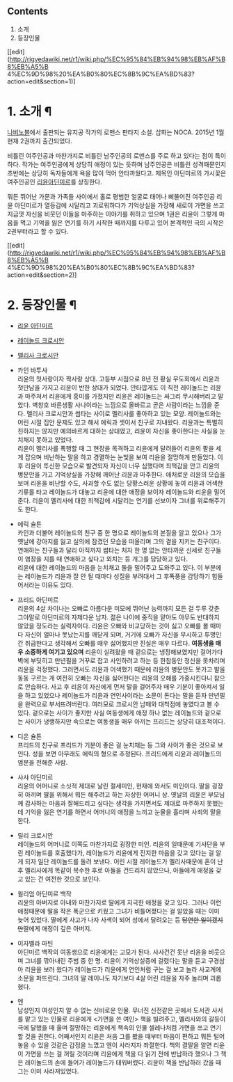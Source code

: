 ## Contents

    

1. 소개 
2. 등장인물 

[[edit](http://rigvedawiki.net/r1/wiki.php/%EC%95%84%EB%94%98%EB%AF%B8%EB%A5%B
4%EC%9D%98%20%EA%B0%80%EC%8B%9C%EA%BD%83?action=edit&section=1)]

# 1. 소개 ¶

[나비노블](%EB%82%98%EB%B9%84%EB%85%B8%EB%B8%94.md)에서 출판되는 유지공 작가의 로맨스 판타지 소설.
삽화는 NOCA. 2015년 1월 현재 2권까지 출간되었다.

  

비틀린 여주인공과 마찬가지로 비틀린 남주인공의 로맨스를 주로 하고 있다는 점이 특이하다. 작가는 여주인공에게 상당히 애정이 있는 듯하며
남주인공은 비틀린 성격때문인지 초반에는 상당히 독자들에게 욕을 많이 먹어 안타까웠다고. 제목인 아딘미르의 가시꽃은 여주인공인 [리윤아딘미르](%EB%A6%AC%EC%9C%A4%20%EC%95%84%EB%94%98%EB%AF%B8%EB%A5%B4.md)를 상징한다.

  

뭐든 뛰어난 가문과 가족들 사이에서 홀로 평범한 얼굴로 태어나 삐뚤어진 여주인공 리윤 아딘미르가 열등감에 시달리고 괴로워하다가 기억상실을
가장해 새로이 가면을 쓰고 지금껏 자신을 비웃던 이들을 마주하는 이야기를 취하고 있으며 1권은 리윤이 그렇게 마음을 먹고 기억을 잃은 연기를
하기 시작한 때까지를 다루고 있어 본격적인 극의 시작은 2권부터라고 할 수 있다.

  

[[edit](http://rigvedawiki.net/r1/wiki.php/%EC%95%84%EB%94%98%EB%AF%B8%EB%A5%B
4%EC%9D%98%20%EA%B0%80%EC%8B%9C%EA%BD%83?action=edit&section=2)]

# 2. 등장인물 ¶

  

  * [리윤 아딘미르](%EB%A6%AC%EC%9C%A4%20%EC%95%84%EB%94%98%EB%AF%B8%EB%A5%B4.md)
  * [레이놀드 크로시안](%EB%A0%88%EC%9D%B4%EB%86%80%EB%93%9C%20%ED%81%AC%EB%A1%9C%EC%8B%9C%EC%95%88.md)
  * [멜리사 크로시안](%EB%A9%9C%EB%A6%AC%EC%82%AC%20%ED%81%AC%EB%A1%9C%EC%8B%9C%EC%95%88.md)
  * 카인 바투샤  
리윤의 첫사랑이자 짝사랑 상대. 고등부 시점으로 8년 전 황실 무도회에서 리윤과 첫만남을 가지고 리윤이 반한 상대가 되었다. 안타깝게도 이
직전 레이놀드는 리윤과 마주쳐서 리윤에게 흥미를 가졌지만 리윤은 레이놀드는 싸그리 무시해버리고 말았다. 벽창호 바른생활 사나이라는 느낌으로
올바르고 곧은 사람이라는 느낌을 준다. 멜리사 크로시안과 썸타는 사이로 멜리사를 좋아하고 있는 모양. 레이놀드와는 어린 시절 집안 문제도
있고 해서 에릭과 셋이서 친구로 지내왔다. 리윤과는 특별히 친하지는 않지만 예의바르게 대하는 상대였고, 리윤이 자신을 좋아한다는 사실을
눈치채지 못하고 있었다.  
리윤이 멜리사를 폭행할 때 그 현장을 목격하고 리윤에게 달려들어 리윤의 팔을 세게 잡으며 비난하는 말을 하고 경멸하는 눈빛을 보여 리윤을
절망하게 만들었다. 이후 리윤이 투신한 모습으로 발견되자 자신이 너무 심했다며 죄책감을 안고 리윤의 병문안을 가고 기억상실을 가장해 깨어난
리윤과 마주한다. 애처로운 리윤의 모습을 보며 리윤을 비난할 수도, 사과할 수도 없는 당황스러운 상황에 놓여 리윤과 어색한 기류를 타고
레이놀드가 대놓고 리윤에 대한 애정을 보이자 레이놀드와 리윤을 밀어준다. 리윤이 멜리사에 대한 죄책감에 시달리는 연기를 선보이자 그녀를
위로해주기도 한다.

  * 에릭 슐튼  
카인과 더불어 레이놀드의 친구 중 한 명으로 레이놀드의 본질을 알고 있으나 그가 옛날에 강아지를 잃고 실의에 잠겼던 모습을 떠올리며 그의
곁을 지키는 친구이다. 연애하는 친구들과 달리 아직까지 썸타는 처자 한 명 없는 안타까운 신세로 친구들이 염장을 지를 때 연애하고 싶다고
외치는 등 개그를 담당하고 있다.  
리윤에 대한 레이놀드의 마음을 눈치채고 둘을 밀어주고 도와주고 있다. 이 부분에는 레이놀드가 리윤과 잘 안 될 때마다 성질을 부려대서 그
후폭풍을 감당하기 힘들어서라는 이유도 있다.

  * 프리드 아딘미르  
리윤의 4살 차이나는 오빠로 아름다운 미모에 뛰어난 능력까지 모든 걸 두루 갖춘 그야말로 아딘미르의 자제다운 남자. 젊은 나이에 중직을
맡아도 아무도 반대하지 않았을 정도라는 실력자이다. 리윤은 오빠와 비교당하는 것이 싫고 오빠를 볼 때마다 자신이 얼마나 못났는지를 깨닫게
되며, 거기에 오빠가 자신을 무시하고 투명인간 취급한다고 생각해서 오빠를 매우 싫어했지만 진실은 매우 다르다. **여동생을 매우 소중하게
여기고 있으며** 리윤이 실려왔을 때 겉으로는 냉정해보였지만 걸어가다 벽에 부딪히고 만년필을 거꾸로 잡고 사인하려고 하는 등 한참동안 정신을
못차리며 리윤을 걱정했다. 그러면서도 리윤과 어색했기 때문에 리윤의 병문안도 못가고 발을 동동 구르는 게 여전히 오빠는 자신을 싫어한다는
리윤의 오해를 가중시킨다니 참으로 안습하다. 사고 후 리윤이 자신에게 먼저 말을 걸어주자 매우 기분이 좋아져서 일을 하고 있었으나 레이놀드가
리윤과 연인사이라는 소문이 돈다는 말을 듣자 만년필을 완력으로 부서뜨려버린다. 여러모로 크로시안 남매와 대척점에 놓였다고 볼 수 있다.
겉으로는 사이가 좋지만 사실 여동생에게 애정 하나 없는 레이놀드와 겉으로는 사이가 냉랭하지만 속으로는 여동생을 매우 아끼는 프리드는 상당히
대조적이다.

  * 디온 슐튼  
프리드의 친구로 프리드가 기분이 좋은 걸 눈치채는 등 그와 사이가 좋은 것으로 보인다. 성을 보면 아무래도 에릭의 형으로 추정된다.
프리드에게 리윤과 레이놀드의 염문을 전해준 사람.

  * 샤샤 아딘미르  
리윤의 어머니로 소싯적 제대로 날린 절세미인, 현재에 와서도 미인이다. 딸을 굉장히 아끼며 딸을 위해서 뭐든 해주려고 하는 자상한 어머니
상. 옛날의 리윤은 부모님께 감사하는 마음과 잘해드리고 싶다는 생각을 가지면서도 제대로 마주하지 못했는데 기억을 잃은 연기를 하면서 어머니의
애정을 느끼고 눈물을 흘리며 사죄의 말을 한다.

  * 릴리 크로시안  
레이놀드의 어머니로 이쪽도 마찬가지로 굉장한 미인. 리윤의 일때문에 기사단을 부린 레이놀드를 호출했다가, 레이놀드가 리윤에게 진지한 마음을
갖고 있다는 걸 알게 되자 일단 레이놀드를 돌려 보낸다. 어린 시절 레이놀드가 멜리사때문에 혼이 난 후 멜리사에게 똑같이 복수한 후로 아들을
건드리지 않았으나, 아들에게 애정을 갖고 있는 건 여전한 것으로 보인다.

  * 윌리엄 아딘미르 백작  
리윤의 아버지로 아내와 마찬가지로 딸에게 지극한 애정을 갖고 있다. 그러나 이런 애정때문에 딸을 작은 폭군으로 키웠고 그녀가 비틀어졌다는 걸
알았을 때는 이미 늦어 있었다. 딸에게 사고가 나자 사색이 되어 성에서 달려오는 등 <del>당연한 일이겠지만</del>딸에게 애정이 깊은
아버지.

  * 이자벨라 마틴  
아딘미르 백작의 여동생으로 리윤에게는 고모가 된다. 사사건건 못난 리윤을 비웃으며 그녀를 깎아내린 주범 중 한 명. 리윤이 기억상실증에
걸렸다는 말을 듣고 구경삼아 리윤을 보러 왔다가 레이놀드가 리윤에게 연인처럼 구는 걸 보고 놀라 사교계에 소문을 퍼뜨린다. 그녀의 딸
레이나도 자기보다 4살 어린 리윤을 자주 놀리며 괴롭혔다.

  * 엔  
남성인지 여성인지 알 수 없는 신비로운 인물. 무너진 신전같은 곳에서 도서관 사서를 맡고 있는 인물로 리윤에게 <가면을 쓴 여인> 책을
빌려주고, 멜리사와의 갈등이 극에 달했을 때 울며 절망하는 리윤에게 책속의 인물 셀레나처럼 가면을 쓰고 연기할 것을 권한다. 어째서인지
리윤은 처음 그를 봤을 때부터 마음이 편하고 뭐든 털어놓을 수 있을 것같은 감정을 느꼈고 엔이 사라지자 좌절한다. 책의 결말을 알면 리윤이
가면을 쓰는 걸 꺼릴 것이라며 리윤에게 책을 다 읽기 전에 반납하라 했으나 그 책은 레이놀드의 손에 들어가 레이놀드가 태워버렸다. 리윤이
책을 반납하러 갔을 때 그는 이미 사라져있었다.


